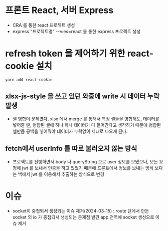 # 프론트 React, 서버 Express

- CRA 를 통한 react 프로젝트 생성
- express "프로젝트명" --vies=react 를 통한 express 프로젝트 생성

# refresh token 을 제어하기 위한 react-cookie 설치

```
yarn add react-cookie
```

## xlsx-js-style 을 쓰고 있던 와중에 write 시 데이터 누락 발생

- 셀 병합이 문제였다, xlsx 에서 merge 를 통해서 특정 셀들을 병합해도, 데이터를 넣어줄 땐, 병합된 셀에 하나 하나 데이터가 
다 들어간다고 생각하기 때문에 병합된 셀만큼 공백을 넣어줘야 데이터가 누락없이 제대로 나오게 된다.

## fetch에서 userInfo 를 따로 불러오지 않는 방식

- 프로젝트를 진행하면서 body 나 queryString 으로 user 정보를 보냈으나,
모든 요청에 jwt 를 보내서 인증을 하고 있었기 때문에 프론트에서 정보를 보내는 방식
보다는 백에서 jwt 를 이용해서 추출하는 방식으로 변경

# 이슈 
- socket이 중첩되서 생성되는 이슈 제거(2024-03-15) : route 단에서 만든 socket 의 io 가 중첩되서 생성되는 문제점 발견 app 전역에 socket 생성으로 이슈 제거